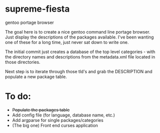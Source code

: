 # supreme-fiesta
gentoo portage browser

The goal here is to create a nice gentoo command line portage browser. Just display the descriptions of the packages available. I've been wanting one of these for a long time, just never sat down to write one.

The initial commit just creates a database of the top level categories - with the directory names and descriptions from the metadata.xml file located in those directories.

Next step is to iterate through those tld's and grab the DESCRIPTION and populate a new package table.

# To do: 
* ~~Populate the packages table~~
* Add config file (for language, database name, etc.)
* Add argparse for single packages/categories
* (The big one) Front end curses application

 
